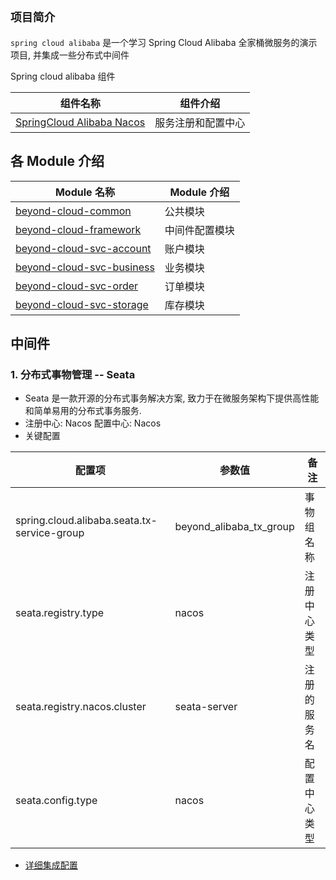 ## **`项目简介`**
`spring cloud alibaba` 是一个学习 Spring Cloud Alibaba 全家桶微服务的演示项目, 并集成一些分布式中间件

Spring cloud alibaba 组件

| 组件名称                                                          | 组件介绍                           |
| --------------------------------------------------------------  | --------------------------------- |
| [SpringCloud Alibaba Nacos](https://github.com/alibaba/nacos/)  | 服务注册和配置中心                    |

## 各 Module 介绍

| Module 名称                                                 | Module 介绍                           |
| ---------------------------------------------------------- | ------------------------------------ |
| [beyond-cloud-common](./beyond-cloud-common)               | 公共模块                               |
| [beyond-cloud-framework](./beyond-cloud-framework)         | 中间件配置模块                          |
| [beyond-cloud-svc-account](./beyond-cloud-svc-account)     | 账户模块                               |
| [beyond-cloud-svc-business](./beyond-cloud-svc-business)   | 业务模块                               |
| [beyond-cloud-svc-order](./beyond-cloud-svc-order)         | 订单模块                               |
| [beyond-cloud-svc-storage](./beyond-cloud-svc-storage)     | 库存模块                               |

## 中间件
### 1. 分布式事物管理 -- Seata
* Seata 是一款开源的分布式事务解决方案, 致力于在微服务架构下提供高性能和简单易用的分布式事务服务.
* 注册中心: Nacos 配置中心: Nacos
* 关键配置

| 配置项                                       | 参数值                      | 备注                |
| --------------------------------------------| ---------------------------|--------------------|
| spring.cloud.alibaba.seata.tx-service-group | beyond_alibaba_tx_group    | 事物组名称           |
| seata.registry.type                         | nacos                      | 注册中心类型         |
| seata.registry.nacos.cluster                | seata-server               | 注册的服务名          |
| seata.config.type                           | nacos                      | 配置中心类型          |

* [详细集成配置](./readme/README-SEATA.md)
